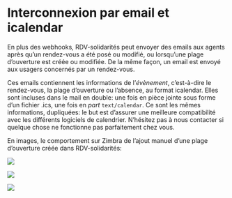 # Interconnexion par email et icalendar

En plus des webhooks, RDV-solidarités peut envoyer des emails aux agents après qu’un rendez-vous a été posé ou modifié, ou lorsqu’une plage d’ouverture est créée ou modifiée. De la même façon, un email est envoyé aux usagers concernés par un rendez-vous.

Ces emails contiennent les informations de l’_évènement_, c’est-à-dire le rendez-vous, la plage d’ouverture ou l’absence, au format icalendar. Elles sont incluses dans le mail en double: une fois en pièce jointe sous forme d’un fichier .ics, une fois en _part_ `text/calendar`. Ce sont les mêmes informations, dupliquées: le but est d’assurer une meilleure compatibilité avec les différents logiciels de calendrier. N’hésitez pas à nous contacter si quelque chose ne fonctionne pas parfaitement chez vous.

En images, le comportement sur Zimbra de l’ajout manuel d’une plage d’ouverture créée dans RDV-solidarités:

![](../../.gitbook/assets/76201480-9e5c0780-61f3-11ea-921a-2de6f5884518.png)

![](../../.gitbook/assets/76201596-c9465b80-61f3-11ea-9c43-4c600ccb99c2.png)

![](../../.gitbook/assets/76201489-a1ef8e80-61f3-11ea-96c4-7eb48ee221ca.png)

